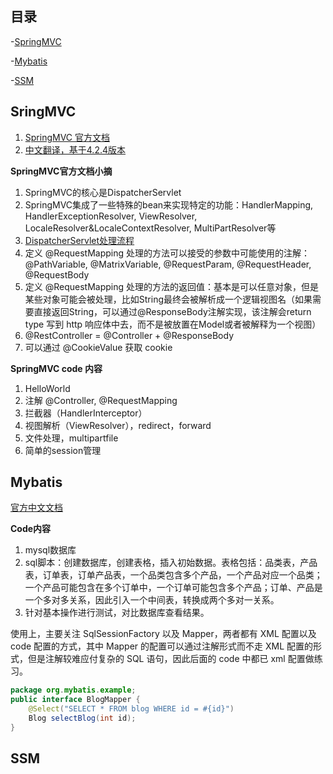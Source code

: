 ## 目录
-[SpringMVC](#SpringMVC)

-[Mybatis](#MyBatis)

-[SSM](#SSM)

## SringMVC
1. [SpringMVC 官方文档](https://docs.spring.io/spring/docs/current/spring-framework-reference/web.html#mvc)
2. [中文翻译，基于4.2.4版本](https://spring-mvc.linesh.tw/)

**SpringMVC官方文档小摘**
1. SpringMVC的核心是DispatcherServlet
2. SpringMVC集成了一些特殊的bean来实现特定的功能：HandlerMapping, HandlerExceptionResolver, ViewResolver, LocaleResolver&LocaleContextResolver, MultiPartResolver等
3. [DispatcherServlet处理流程](https://spring-mvc.linesh.tw/publish/21-2/3-dispatcherservlet-processing-sequence.html)
4. 定义 @RequestMapping 处理的方法可以接受的参数中可能使用的注解：@PathVariable, @MatrixVariable, @RequestParam, @RequestHeader, @RequestBody
5. 定义 @RequestMapping 处理的方法的返回值：基本是可以任意对象，但是某些对象可能会被处理，比如String最终会被解析成一个逻辑视图名（如果需要直接返回String，可以通过@ResponseBody注解实现，该注解会return type 写到 http 响应体中去，而不是被放置在Model或者被解释为一个视图）
6. @RestController = @Controller + @ResponseBody
7. 可以通过 @CookieValue 获取 cookie

**SpringMVC code 内容**
1. HelloWorld
2. 注解  @Controller, @RequestMapping
3. 拦截器（HandlerInterceptor）
4. 视图解析（ViewResolver），redirect，forward
5. 文件处理，multipartfile
6. 简单的session管理

## Mybatis
[官方中文文档](https://mybatis.org/mybatis-3/zh/index.html)

**Code内容**
1. mysql数据库
2. sql脚本：创建数据库，创建表格，插入初始数据。表格包括：品类表，产品表，订单表，订单产品表，一个品类包含多个产品，一个产品对应一个品类；一个产品可能包含在多个订单中，一个订单可能包含多个产品；订单、产品是一个多对多关系，因此引入一个中间表，转换成两个多对一关系。
3. 针对基本操作进行测试，对比数据库查看结果。


使用上，主要关注 SqlSessionFactory 以及 Mapper，两者都有 XML 配置以及 code 配置的方式，其中 Mapper 的配置可以通过注解形式而不走 XML 配置的形式，但是注解较难应付复杂的 SQL 语句，因此后面的 code 中都已 xml 配置做练习。
```java
package org.mybatis.example;
public interface BlogMapper {
    @Select("SELECT * FROM blog WHERE id = #{id}")
    Blog selectBlog(int id);
}
```



## SSM

